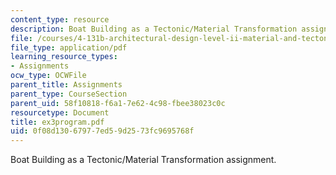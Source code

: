 ```yaml
---
content_type: resource
description: Boat Building as a Tectonic/Material Transformation assignment.
file: /courses/4-131b-architectural-design-level-ii-material-and-tectonic-transformations-the-herreshoff-museum-fall-2003/0f08d13067977ed59d2573fc9695768f_ex3program.pdf
file_type: application/pdf
learning_resource_types:
- Assignments
ocw_type: OCWFile
parent_title: Assignments
parent_type: CourseSection
parent_uid: 58f10818-f6a1-7e62-4c98-fbee38023c0c
resourcetype: Document
title: ex3program.pdf
uid: 0f08d130-6797-7ed5-9d25-73fc9695768f
---
```

Boat Building as a Tectonic/Material Transformation assignment.

